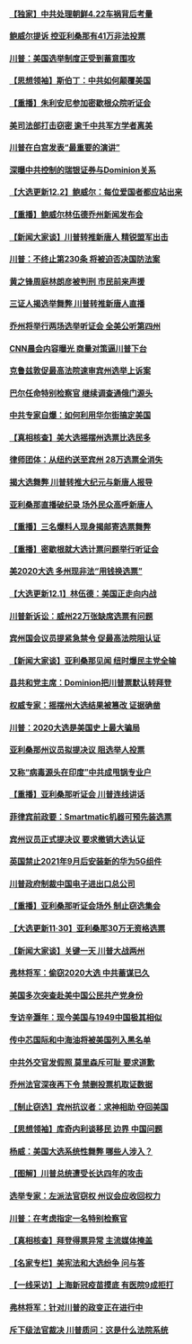 #### [【独家】中共处理朝鲜4.22车祸背后考量](../pages/nf4514/n12592112.md?t=12031751) 
#### [鲍威尔提诉 控亚利桑那有41万非法投票](../pages/nf4514/n12591853.md?t=12031751) 
#### [川普：美国选举制度正受到蓄意围攻](../pages/nf4514/n12592067.md?t=12031751) 
#### [【思想领袖】斯伯丁：中共如何颠覆美国](../pages/nf4514/n12549781.md?t=12031751) 
#### [【重播】朱利安尼参加密歇根众院听证会](../pages/nf4514/n12588920.md?t=12031751) 
#### [美司法部打击窃密 逾千中共军方学者离美](../pages/nf4514/n12592054.md?t=12031751) 
#### [川普在白宫发表“最重要的演讲”](../pages/nf4514/n12591811.md?t=12031751) 
#### [深曝中共控制的瑞银证券与Dominion关系](../pages/nf4514/n12591486.md?t=12031751) 
#### [【大选更新12.2】鲍威尔：每位爱国者都应站出来](../pages/nf4514/n12590387.md?t=12031751) 
#### [【重播】鲍威尔林伍德乔州新闻发布会](../pages/nf4514/n12589345.md?t=12031751) 
#### [【新闻大家谈】川普转推新唐人 精锐盟军出击](../pages/nf4514/n12590985.md?t=12031751) 
#### [川普：不终止第230条 将被迫否决国防法案](../pages/nf4514/n12590714.md?t=12031751) 
#### [黄之锋周庭林朗彦被判刑 市民前来声援](../pages/nf4514/n12589937.md?t=12031751) 
#### [三证人揭选举舞弊 川普转推新唐人直播](../pages/nf4514/n12590042.md?t=12031751) 
#### [乔州将举行两场选举听证会 全美公听第四州](../pages/nf4514/n12590155.md?t=12031751) 
#### [CNN晨会内容曝光 商量对策逼川普下台](../pages/nf4514/n12589297.md?t=12031751) 
#### [克鲁兹敦促最高法院速审宾州选举上诉案](../pages/nf4514/n12589435.md?t=12031751) 
#### [巴尔任命特别检察官 继续调查通俄门源头](../pages/nf4514/n12589294.md?t=12031751) 
#### [中共专家自爆：如何利用华尔街搞定美国](../pages/nf4514/n12589245.md?t=12031751) 
#### [【真相核查】美大选摇摆州选票比选民多](../pages/nf4514/n12588822.md?t=12031751) 
#### [律师团体：从纽约送至宾州 28万选票全消失](../pages/nf4514/n12589061.md?t=12031751) 
#### [揭大选舞弊 川普转推大纪元与新唐人报导](../pages/nf4514/n12588833.md?t=12031751) 
#### [亚利桑那直播破纪录 场外民众高呼新唐人](../pages/nf4514/n12588617.md?t=12031751) 
#### [【重播】三名爆料人现身揭邮寄选票舞弊](../pages/nf4514/n12588529.md?t=12031751) 
#### [【重播】密歇根就大选计票问题举行听证会](../pages/nf4514/n12585720.md?t=12031751) 
#### [美2020大选 多州现非法“用钱换选票”](../pages/nf4514/n12588629.md?t=12031751) 
#### [【大选更新12.1】林伍德：美国正走向内战](../pages/nf4514/n12587667.md?t=12031751) 
#### [川普新诉讼：威州22万张缺席选票有问题](../pages/nf4514/n12588484.md?t=12031751) 
#### [宾州国会议员提紧急禁令 促最高法院阻认证](../pages/nf4514/n12588252.md?t=12031751) 
#### [【新闻大家谈】亚利桑那见闻 纽时爆民主党全输](../pages/nf4514/n12588232.md?t=12031751) 
#### [县共和党主席：Dominion把川普票默认转拜登](../pages/nf4514/n12587998.md?t=12031751) 
#### [权威专家：摇摆州大选结果被篡改 证据确凿](../pages/nf4514/n12587174.md?t=12031751) 
#### [川普：2020大选是美国史上最大骗局](../pages/nf4514/n12587039.md?t=12031751) 
#### [亚利桑那州议员拟提决议 阻选举人投票](../pages/nf4514/n12586948.md?t=12031751) 
#### [又称“病毒源头在印度”中共成甩锅专业户](../pages/nf4514/n12586371.md?t=12031751) 
#### [【重播】亚利桑那听证会 川普连线讲话](../pages/nf4514/n12582063.md?t=12031751) 
#### [菲律宾前政要：Smartmatic机器可预先装选票](../pages/nf4514/n12586473.md?t=12031751) 
#### [宾州议员正式提决议 要求撤销大选认证](../pages/nf4514/n12586484.md?t=12031751) 
#### [英国禁止2021年9月后安装新的华为5G组件](../pages/nf4514/n12586298.md?t=12031751) 
#### [川普政府制裁中国电子进出口总公司](../pages/nf4514/n12586126.md?t=12031751) 
#### [【重播】亚利桑那听证会场外 制止窃选集会](../pages/nf4514/n12585864.md?t=12031751) 
#### [【大选更新11·30】亚利桑那30万无资格选票](../pages/nf4514/n12585111.md?t=12031751) 
#### [【新闻大家谈】关键一天 川普大战两州](../pages/nf4514/n12585653.md?t=12031751) 
#### [弗林将军：偷窃2020大选 中共蓄谋已久](../pages/nf4514/n12585624.md?t=12031751) 
#### [美国多次突查赴美中国公民共产党身份](../pages/nf4514/n12584438.md?t=12031751) 
#### [专访辛灏年：现今美国与1949中国极其相似](../pages/nf4514/n12585251.md?t=12031751) 
#### [传中芯国际和中海油将被美国列入黑名单](../pages/nf4514/n12585003.md?t=12031751) 
#### [中共外交官发假照 莫里森斥可耻 要求道歉](../pages/nf4514/n12584867.md?t=12031751) 
#### [乔州法官深夜再下令 禁删投票机取证数据](../pages/nf4514/n12584935.md?t=12031751) 
#### [【制止窃选】宾州抗议者：求神相助 夺回美国](../pages/nf4514/n12584186.md?t=12031751) 
#### [【思想领袖】库奇内利谈移民 边界 中国问题](../pages/nf4514/n12503274.md?t=12031751) 
#### [杨威：美国大选系统性舞弊 哪些人涉入？](../pages/nf4514/n12583619.md?t=12031751) 
#### [【图解】川普总统遭受长达四年的攻击](../pages/nf4514/n12584029.md?t=12031751) 
#### [选举专家：左派法官窃权 州议会应收回权力](../pages/nf4514/n12582679.md?t=12031751) 
#### [川普：在考虑指定一名特别检察官](../pages/nf4514/n12583789.md?t=12031751) 
#### [【真相核查】拜登得票异常 主流媒体掩盖](../pages/nf4514/n12582766.md?t=12031751) 
#### [【名家专栏】美宪法和大选纷争 问与答](../pages/nf4514/n12583251.md?t=12031751) 
#### [【一线采访】上海新冠疫苗摸底 有医院9成拒打](../pages/nf4514/n12583504.md?t=12031751) 
#### [弗林将军：针对川普的政变正在进行中](../pages/nf4514/n12583562.md?t=12031751) 
#### [斥下级法官裁决 川普质问：这是什么法院系统](../pages/nf4514/n12583520.md?t=12031751) 
